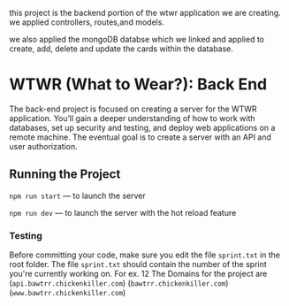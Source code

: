 this project is the backend portion of the wtwr application we are creating. we applied controllers, routes,and models.

we also applied the mongoDB databse which we linked and applied to create, add, delete and update the cards within the database.

# WTWR (What to Wear?): Back End

The back-end project is focused on creating a server for the WTWR application. You’ll gain a deeper understanding of how to work with databases, set up security and testing, and deploy web applications on a remote machine. The eventual goal is to create a server with an API and user authorization.

## Running the Project

`npm run start` — to launch the server

`npm run dev` — to launch the server with the hot reload feature

### Testing

Before committing your code, make sure you edit the file `sprint.txt` in the root folder. The file `sprint.txt` should contain the number of the sprint you're currently working on. For ex. 12
The Domains for the project are (`api.bawtrr.chickenkiller.com`) (`bawtrr.chickenkiller.com`) (`www.bawtrr.chickenkiller.com`)
